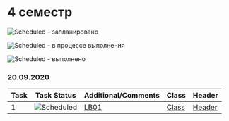 # 4 семестр


![Scheduled](https://github.com/AnzhelikaKravchuk/.NET-Training.-Spring-2019/blob/master/Pictures/icons-target.png) - запланировано

![Scheduled](https://github.com/AnzhelikaKravchuk/.NET-Training.-Spring-2019/blob/master/Pictures/icons-inprogress.png) - в процессе выполнения

![Scheduled](https://github.com/AnzhelikaKravchuk/.NET-Training.-Spring-2019/blob/master/Pictures/icons-ok.png) - выполнено

### 20.09.2020 
| Task | Task Status | Additional/Comments | Class | Header |  
| -------- | -------- | --------|  --------|  --------|  
| 1 | ![Scheduled](https://github.com/AnzhelikaKravchuk/.NET-Training.-Spring-2019/blob/master/Pictures/icons-ok.png)|[LB01](https://github.com/abbsgng/PMShulzhykDzmitry/blob/master/2course1semester/LB01(09.09.2020)/Source.cpp)|[Class](https://github.com/abbsgng/PMShulzhykDzmitry/blob/master/2course1semester/LB01(09.09.2020)/Product.cpp)|[Header](https://github.com/abbsgng/PMShulzhykDzmitry/blob/master/2course1semester/LB01(09.09.2020)/Product.h)

